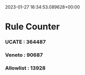 2023-01-27 16:34:53.089628+00:00
# Rule Counter 
 ### UCATE : 364487

 ### Veneto : 90687

 ### Allowlist : 13928